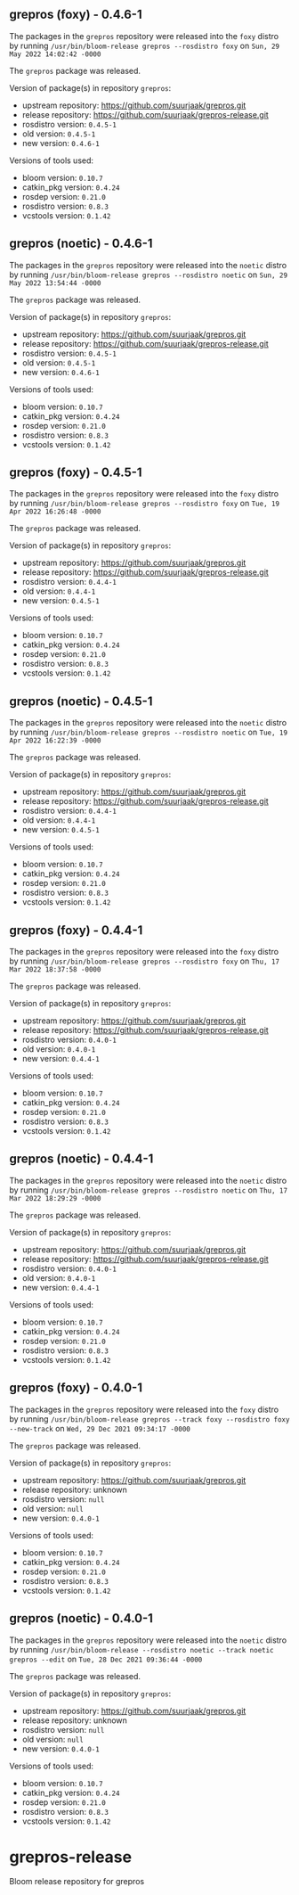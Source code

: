 ## grepros (foxy) - 0.4.6-1

The packages in the `grepros` repository were released into the `foxy` distro by running `/usr/bin/bloom-release grepros --rosdistro foxy` on `Sun, 29 May 2022 14:02:42 -0000`

The `grepros` package was released.

Version of package(s) in repository `grepros`:

- upstream repository: https://github.com/suurjaak/grepros.git
- release repository: https://github.com/suurjaak/grepros-release.git
- rosdistro version: `0.4.5-1`
- old version: `0.4.5-1`
- new version: `0.4.6-1`

Versions of tools used:

- bloom version: `0.10.7`
- catkin_pkg version: `0.4.24`
- rosdep version: `0.21.0`
- rosdistro version: `0.8.3`
- vcstools version: `0.1.42`


## grepros (noetic) - 0.4.6-1

The packages in the `grepros` repository were released into the `noetic` distro by running `/usr/bin/bloom-release grepros --rosdistro noetic` on `Sun, 29 May 2022 13:54:44 -0000`

The `grepros` package was released.

Version of package(s) in repository `grepros`:

- upstream repository: https://github.com/suurjaak/grepros.git
- release repository: https://github.com/suurjaak/grepros-release.git
- rosdistro version: `0.4.5-1`
- old version: `0.4.5-1`
- new version: `0.4.6-1`

Versions of tools used:

- bloom version: `0.10.7`
- catkin_pkg version: `0.4.24`
- rosdep version: `0.21.0`
- rosdistro version: `0.8.3`
- vcstools version: `0.1.42`


## grepros (foxy) - 0.4.5-1

The packages in the `grepros` repository were released into the `foxy` distro by running `/usr/bin/bloom-release grepros --rosdistro foxy` on `Tue, 19 Apr 2022 16:26:48 -0000`

The `grepros` package was released.

Version of package(s) in repository `grepros`:

- upstream repository: https://github.com/suurjaak/grepros.git
- release repository: https://github.com/suurjaak/grepros-release.git
- rosdistro version: `0.4.4-1`
- old version: `0.4.4-1`
- new version: `0.4.5-1`

Versions of tools used:

- bloom version: `0.10.7`
- catkin_pkg version: `0.4.24`
- rosdep version: `0.21.0`
- rosdistro version: `0.8.3`
- vcstools version: `0.1.42`


## grepros (noetic) - 0.4.5-1

The packages in the `grepros` repository were released into the `noetic` distro by running `/usr/bin/bloom-release grepros --rosdistro noetic` on `Tue, 19 Apr 2022 16:22:39 -0000`

The `grepros` package was released.

Version of package(s) in repository `grepros`:

- upstream repository: https://github.com/suurjaak/grepros.git
- release repository: https://github.com/suurjaak/grepros-release.git
- rosdistro version: `0.4.4-1`
- old version: `0.4.4-1`
- new version: `0.4.5-1`

Versions of tools used:

- bloom version: `0.10.7`
- catkin_pkg version: `0.4.24`
- rosdep version: `0.21.0`
- rosdistro version: `0.8.3`
- vcstools version: `0.1.42`


## grepros (foxy) - 0.4.4-1

The packages in the `grepros` repository were released into the `foxy` distro by running `/usr/bin/bloom-release grepros --rosdistro foxy` on `Thu, 17 Mar 2022 18:37:58 -0000`

The `grepros` package was released.

Version of package(s) in repository `grepros`:

- upstream repository: https://github.com/suurjaak/grepros.git
- release repository: https://github.com/suurjaak/grepros-release.git
- rosdistro version: `0.4.0-1`
- old version: `0.4.0-1`
- new version: `0.4.4-1`

Versions of tools used:

- bloom version: `0.10.7`
- catkin_pkg version: `0.4.24`
- rosdep version: `0.21.0`
- rosdistro version: `0.8.3`
- vcstools version: `0.1.42`


## grepros (noetic) - 0.4.4-1

The packages in the `grepros` repository were released into the `noetic` distro by running `/usr/bin/bloom-release grepros --rosdistro noetic` on `Thu, 17 Mar 2022 18:29:29 -0000`

The `grepros` package was released.

Version of package(s) in repository `grepros`:

- upstream repository: https://github.com/suurjaak/grepros.git
- release repository: https://github.com/suurjaak/grepros-release.git
- rosdistro version: `0.4.0-1`
- old version: `0.4.0-1`
- new version: `0.4.4-1`

Versions of tools used:

- bloom version: `0.10.7`
- catkin_pkg version: `0.4.24`
- rosdep version: `0.21.0`
- rosdistro version: `0.8.3`
- vcstools version: `0.1.42`


## grepros (foxy) - 0.4.0-1

The packages in the `grepros` repository were released into the `foxy` distro by running `/usr/bin/bloom-release grepros --track foxy --rosdistro foxy --new-track` on `Wed, 29 Dec 2021 09:34:17 -0000`

The `grepros` package was released.

Version of package(s) in repository `grepros`:

- upstream repository: https://github.com/suurjaak/grepros.git
- release repository: unknown
- rosdistro version: `null`
- old version: `null`
- new version: `0.4.0-1`

Versions of tools used:

- bloom version: `0.10.7`
- catkin_pkg version: `0.4.24`
- rosdep version: `0.21.0`
- rosdistro version: `0.8.3`
- vcstools version: `0.1.42`


## grepros (noetic) - 0.4.0-1

The packages in the `grepros` repository were released into the `noetic` distro by running `/usr/bin/bloom-release --rosdistro noetic --track noetic grepros --edit` on `Tue, 28 Dec 2021 09:36:44 -0000`

The `grepros` package was released.

Version of package(s) in repository `grepros`:

- upstream repository: https://github.com/suurjaak/grepros.git
- release repository: unknown
- rosdistro version: `null`
- old version: `null`
- new version: `0.4.0-1`

Versions of tools used:

- bloom version: `0.10.7`
- catkin_pkg version: `0.4.24`
- rosdep version: `0.21.0`
- rosdistro version: `0.8.3`
- vcstools version: `0.1.42`


# grepros-release
Bloom release repository for grepros
